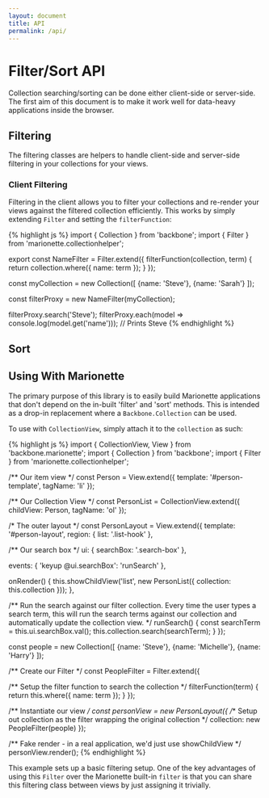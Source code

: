 ```yaml
---
layout: document
title: API
permalink: /api/
---
```


# Filter/Sort API

Collection searching/sorting can be done either client-side or server-side. The
first aim of this document is to make it work well for data-heavy applications
inside the browser.

## Filtering

The filtering classes are helpers to handle client-side and server-side 
filtering in your collections for your views.

### Client Filtering

Filtering in the client allows you to filter your collections and re-render your
views against the filtered collection efficiently. This works by simply 
extending `Filter` and setting the `filterFunction`:

{% highlight js %}
import { Collection } from 'backbone';
import { Filter } from 'marionette.collectionhelper';

export const NameFilter = Filter.extend({
  filterFunction(collection, term) {
    return collection.where({
      name: term
    });
  }
});

const myCollection = new Collection([
  {name: 'Steve'}, {name: 'Sarah'}
]);

const filterProxy = new NameFilter(myCollection);

filterProxy.search('Steve');
filterProxy.each(model => console.log(model.get('name')));
// Prints Steve
{% endhighlight %}

## Sort

## Using With Marionette

The primary purpose of this library is to easily build Marionette applications
that don't depend on the in-built 'filter' and 'sort' methods. This is intended
as a drop-in replacement where a `Backbone.Collection` can be used.

To use with `CollectionView`, simply attach it to the `collection` as such:

{% highlight js %}
import { CollectionView, View } from 'backbone.marionette';
import { Collection } from 'backbone';
import { Filter } from 'marionette.collectionhelper';

/** Our item view */
const Person = View.extend({
  template: '#person-template',
  tagName: 'li'
});

/** Our Collection View */
const PersonList = CollectionView.extend({
  childView: Person,
  tagName: 'ol'
});

/* The outer layout */
const PersonLayout = View.extend({
  template: '#person-layout',
  region: {
    list: '.list-hook'
  },

  /** Our search box */
  ui: {
    searchBox: '.search-box'
  },

  events: {
    'keyup @ui.searchBox': 'runSearch'
  },

  onRender() {
    this.showChildView('list', new PersonList({
      collection: this.collection
    }));
  },

  /** Run the search against our filter collection. Every time the user types a
      search term, this will run the search terms against our collection and 
      automatically update the collection view. 
  */
  runSearch() {
    const searchTerm = this.ui.searchBox.val();
    this.collection.search(searchTerm);
  }
});

const people = new Collection([
  {name: 'Steve'}, {name: 'Michelle'}, {name: 'Harry'}
]);

/** Create our Filter */
const PeopleFilter = Filter.extend({

  /** Setup the filter function to search the collection */
  filterFunction(term) {
    return this.where({
      name: term
    });
  }
});

/** Instantiate our view */
const personView = new PersonLayout({
  /** Setup out collection as the filter wrapping the original collection */
  collection: new PeopleFilter(people)
});

/** Fake render - in a real application, we'd just use showChildView */
personView.render();
{% endhighlight %}

This example sets up a basic filtering setup. One of the key advantages of using
this `Filter` over the Marionette built-in `filter` is that you can share this
filtering class between views by just assigning it trivially.